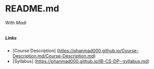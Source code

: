 # README.md
###### With Madi

##### Links
* [Course Description] (https://phanmad000.github.io/Course-Description.md/Course-Description.md)
* [Syllabus] (https://phanmad000.github.io/IB-CS-DP--syllabus.md)
